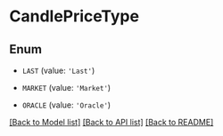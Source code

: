 # CandlePriceType


## Enum

* `LAST` (value: `'Last'`)

* `MARKET` (value: `'Market'`)

* `ORACLE` (value: `'Oracle'`)

[[Back to Model list]](../README.md#documentation-for-models) [[Back to API list]](../README.md#documentation-for-api-endpoints) [[Back to README]](../README.md)



